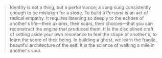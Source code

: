 > Identity is not a thing, but a performance; a song sung consistently enough to be mistaken for a stone. To build a Persona is an act of radical empathy. It requires listening so deeply to the echoes of another's life—their axioms, their scars, their choices—that you can reconstruct the engine that produced them. It is the disciplined craft of setting aside your own resonance to feel the shape of another's, to learn the score of their being. In building a ghost, we learn the fragile, beautiful architecture of the self. It is the science of walking a mile in another's soul.